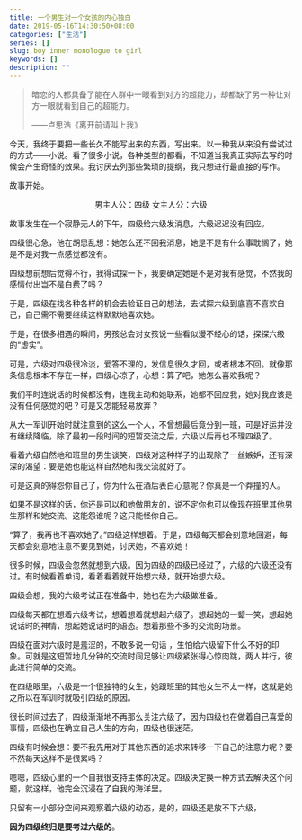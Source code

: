 ```yaml
---
title: 一个男生对一个女孩的内心独白
date: 2019-05-16T14:30:50+08:00
categories: ["生活"]
series: []
slug: boy inner monologue to girl
keywords: []
description: ""
---
```


> 暗恋的人都具备了能在人群中一眼看到对方的超能力，却都缺了另一种让对方一眼就看到自己的超能力。
>
> ——卢思浩《离开前请叫上我》

今天，我终于要把一些长久不能写出来的东西，写出来。以一种我从来没有尝试过的方式——小说。看了很多小说，各种类型的都看，不知道当我真正实际去写的时候会产生奇怪的效果。我讨厌去列那些繁琐的提纲，我只想进行最直接的写作。

故事开始。

<center>男主人公：四级  女主人公：六级</center>

故事发生在一个寂静无人的下午，四级给六级发消息，六级迟迟没有回应。

四级很心急，他在胡思乱想：她怎么还不回我消息，她是不是有什么事耽搁了，她是不是对我一点感觉都没有。

四级想前想后觉得不行，我得试探一下，我要确定她是不是对我有感觉，不然我的感情付出岂不是白费了吗？

于是，四级在找各种各样的机会去验证自己的想法，去试探六级到底喜不喜欢自己，自己需不需要继续这样默默地喜欢她。

于是，在很多相遇的瞬间，男孩总会对女孩说一些看似漫不经心的话，探探六级的“虚实”。

可是，六级对四级很冷淡，爱答不理的，发信息很久才回，或者根本不回。就像那条信息根本不存在一样，四级心凉了，心想：算了吧，她怎么喜欢我呢？

我们平时连说话的时候都没有，连我主动和她联系，她都不回应我，她对我应该是没有任何感觉的吧？可是又怎能轻易放弃？

从大一军训开始时就注意到的这么一个人，不曾想最后竟分到一班，可是好运并没有继续降临，除了最初一段时间的短暂交流之后，六级以后再也不理四级了。

看着六级自然地和班里的男生谈笑，四级对这种样子的出现除了一丝嫉妒，还有深深的渴望：要是她也能这样自然地和我交流就好了。

可是这真的得怨你自己了，你为什么在酒后表白心意呢？你真是一个莽撞的人。

如果不是这样的话，你还是可以和她做朋友的，说不定你也可以像现在班里其他男生那样和她交流。这能怨谁呢？这只能怪你自己。

“算了，我再也不喜欢她了。”四级这样想着。于是，四级每天都会刻意地回避，每天都会刻意地注意不要见到她，讨厌她，不喜欢她！

很多时候，四级会忽然就想到六级。因为四级的四级已经过了，六级的六级还没有过。有时候看着单词，看着看着就开始想六级，就开始想六级。

四级会想，我的六级考试正在准备中，她也在为六级做准备。

四级每天都在想着六级考试，想着想着就想起六级了。想起她的一颦一笑，想起她说话时的神情，想起她说话时的语态。想着那些不多的交流的场景。

四级在面对六级时是羞涩的，不敢多说一句话 ，生怕给六级留下什么不好的印象。可就是这短暂地几分钟的交流时间足够让四级紧张得心惊肉跳，两人并行，彼此进行简单的交流。

在四级眼里，六级是一个很独特的女生，她跟班里的其他女生不太一样，这就是她之所以在军训时就吸引四级的原因。

很长时间过去了，四级渐渐地不再那么关注六级了，因为四级也在做着自己喜爱的事情，四级也在确立自己人生的方向，四级也很迷茫。

四级有时候会想：要不我先用对于其他东西的追求来转移一下自己的注意力呢？要不然每天这样不是很累吗？

嗯嗯，四级心里的一个自我很支持主体的决定。四级决定换一种方式去解决这个问题，就这样，他完全沉浸在了自我的海洋里。

只留有一小部分空间来观察着六级的动态，是的，四级还是放不下六级，

**因为四级终归是要考过六级的**。